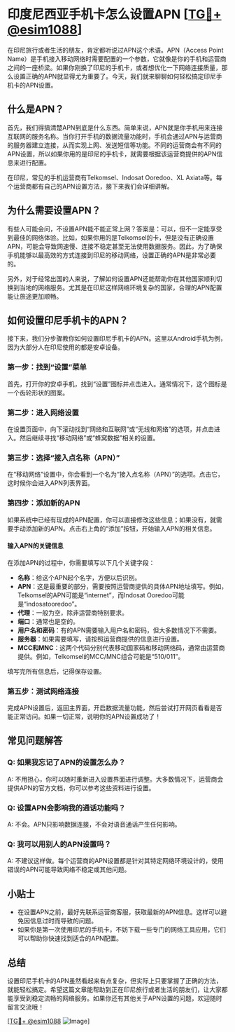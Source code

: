 # 印度尼西亚手机卡怎么设置APN [[TG💪+ @esim1088](https://t.me/s/esim1088)]

在印尼旅行或者生活的朋友，肯定都听说过APN这个术语。APN（Access Point Name）是手机接入移动网络时需要配置的一个参数，它就像是你的手机和运营商之间的一座桥梁。如果你刚换了印尼的手机卡，或者想优化一下网络连接质量，那么设置正确的APN就显得尤为重要了。今天，我们就来聊聊如何轻松搞定印尼手机卡的APN设置。

## 什么是APN？

首先，我们得搞清楚APN到底是什么东西。简单来说，APN就是你手机用来连接互联网的服务名称。当你打开手机的数据流量功能时，手机会通过APN与运营商的服务器建立连接，从而实现上网、发送短信等功能。不同的运营商会有不同的APN设置，所以如果你用的是印尼的手机卡，就需要根据该运营商提供的APN信息来进行配置。

在印尼，常见的手机运营商有Telkomsel、Indosat Ooredoo、XL Axiata等。每个运营商都有自己的APN设置方法，接下来我们会详细讲解。

## 为什么需要设置APN？

有些人可能会问，不设置APN能不能正常上网？答案是：可以，但不一定能享受到最佳的网络体验。比如，如果你用的是Telkomsel的卡，但是没有正确设置APN，可能会导致网速慢、连接不稳定甚至无法使用数据服务。因此，为了确保手机能够以最高效的方式连接到印尼的移动网络，设置正确的APN是非常必要的。

另外，对于经常出国的人来说，了解如何设置APN还能帮助你在其他国家顺利切换到当地的网络服务。尤其是在印尼这样网络环境复杂的国家，合理的APN配置能让旅途更加顺畅。

## 如何设置印尼手机卡的APN？

接下来，我们分步骤教你如何设置印尼手机卡的APN。这里以Android手机为例，因为大部分人在印尼使用的都是安卓设备。

### 第一步：找到“设置”菜单

首先，打开你的安卓手机，找到“设置”图标并点击进入。通常情况下，这个图标是一个齿轮形状的图案。

### 第二步：进入网络设置

在设置页面中，向下滚动找到“网络和互联网”或“无线和网络”的选项，并点击进入。然后继续寻找“移动网络”或“蜂窝数据”相关的设置。

### 第三步：选择“接入点名称（APN）”

在“移动网络”设置中，你会看到一个名为“接入点名称（APN）”的选项。点击它，这时候你会进入APN列表界面。

### 第四步：添加新的APN

如果系统中已经有现成的APN配置，你可以直接修改这些信息；如果没有，就需要手动添加新的APN。点击右上角的“添加”按钮，开始输入APN的相关信息。

#### 输入APN的关键信息

在添加APN的过程中，你需要填写以下几个关键字段：

- **名称**：给这个APN起个名字，方便以后识别。
- **APN**：这是最重要的部分，需要按照运营商提供的具体APN地址填写。例如，Telkomsel的APN可能是“internet”，而Indosat Ooredoo可能是“indosatooredoo”。
- **代理**：一般为空，除非运营商特别要求。
- **端口**：通常也是空的。
- **用户名和密码**：有的APN需要输入用户名和密码，但大多数情况下不需要。
- **服务器**：如果需要填写，请按照运营商提供的信息进行设置。
- **MCC和MNC**：这两个代码分别代表移动国家码和移动网络码，通常由运营商提供。例如，Telkomsel的MCC/MNC组合可能是“510/011”。

填写完所有信息后，记得保存设置。

### 第五步：测试网络连接

完成APN设置后，返回主界面，开启数据流量功能，然后尝试打开网页看看是否能正常访问。如果一切正常，说明你的APN设置成功了！

## 常见问题解答

### Q: 如果我忘记了APN的设置怎么办？
A: 不用担心，你可以随时重新进入设置界面进行调整。大多数情况下，运营商会提供APN的官方文档，你可以参考这些资料进行设置。

### Q: 设置APN会影响我的通话功能吗？
A: 不会。APN只影响数据连接，不会对语音通话产生任何影响。

### Q: 我可以用别人的APN设置吗？
A: 不建议这样做。每个运营商的APN设置都是针对其特定网络环境设计的，使用错误的APN可能导致网络不稳定或其他问题。

## 小贴士

- 在设置APN之前，最好先联系运营商客服，获取最新的APN信息。这样可以避免因信息过时而导致的问题。
- 如果你是第一次使用印尼的手机卡，不妨下载一些专门的网络工具应用，它们可以帮助你快速找到适合的APN配置。

## 总结

设置印尼手机卡的APN虽然看起来有点复杂，但实际上只要掌握了正确的方法，就能轻松搞定。希望这篇文章能帮助到正在印尼旅行或者生活的朋友们，让大家都能享受到稳定流畅的网络服务。如果你还有其他关于APN设置的问题，欢迎随时留言交流哦！

[[TG💪+ @esim1088](https://t.me/s/esim1088) ![Image](https://i.postimg.cc/4NQfJmqS/Snipaste-2025-05-13-00-14-12.png)]